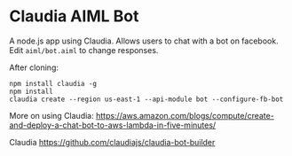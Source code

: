 # Claudia AIML Bot

A node.js app using Claudia. Allows users to chat with a bot on facebook. Edit `aiml/bot.aiml` to change responses.

After cloning:

    npm install claudia -g
    npm install
    claudia create --region us-east-1 --api-module bot --configure-fb-bot
More on using Claudia: https://aws.amazon.com/blogs/compute/create-and-deploy-a-chat-bot-to-aws-lambda-in-five-minutes/

Claudia https://github.com/claudiajs/claudia-bot-builder
